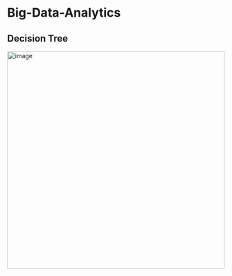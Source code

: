 # Big-Data-Analytics
## Decision Tree
<img width="502" alt="image" src="https://user-images.githubusercontent.com/55615998/233016390-4ddc0639-032d-4046-9120-c4352305b45b.png">
